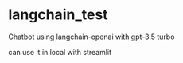 # langchain_test
Chatbot using langchain-openai with gpt-3.5 turbo

can use it in local with streamlit